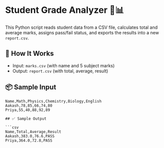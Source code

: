 # Student Grade Analyzer 🧠📊

This Python script reads student data from a CSV file, calculates total and average marks, assigns pass/fail status, and exports the results into a new `report.csv`.

## 🔧 How It Works
- Input: `marks.csv` (with name and 5 subject marks)
- Output: `report.csv` (with total, average, result)


## 📦 Sample Input
```csv
Name,Math,Physics,Chemistry,Biology,English
Aakash,78,85,66,74,80
Priya,55,40,88,92,89

## ✅ Sample Output

```csv
Name,Total,Average,Result
Aakash,383.0,76.6,PASS
Priya,364.0,72.8,PASS

